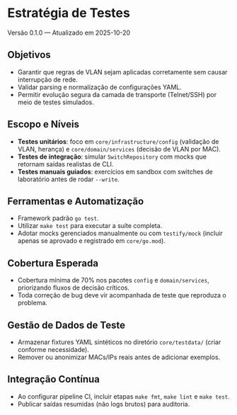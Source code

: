 # Estratégia de Testes
Versão 0.1.0 — Atualizado em 2025-10-20

## Objetivos
- Garantir que regras de VLAN sejam aplicadas corretamente sem causar interrupção de rede.
- Validar parsing e normalização de configurações YAML.
- Permitir evolução segura da camada de transporte (Telnet/SSH) por meio de testes simulados.

## Escopo e Níveis
- **Testes unitários**: foco em `core/infrastructure/config` (validação de VLAN, herança) e `core/domain/services` (decisão de VLAN por MAC).
- **Testes de integração**: simular `SwitchRepository` com mocks que retornam saídas realistas de CLI.
- **Testes manuais guiados**: exercícios em sandbox com switches de laboratório antes de rodar `--write`.

## Ferramentas e Automatização
- Framework padrão `go test`.
- Utilizar `make test` para executar a suíte completa.
- Adotar mocks gerenciados manualmente ou com `testify/mock` (incluir apenas se aprovado e registrado em `core/go.mod`).

## Cobertura Esperada
- Cobertura mínima de 70% nos pacotes `config` e `domain/services`, priorizando fluxos de decisão críticos.
- Toda correção de bug deve vir acompanhada de teste que reproduza o problema.

## Gestão de Dados de Teste
- Armazenar fixtures YAML sintéticos no diretório `core/testdata/` (criar conforme necessidade).
- Remover ou anonimizar MACs/IPs reais antes de adicionar exemplos.

## Integração Contínua
- Ao configurar pipeline CI, incluir etapas `make fmt`, `make lint` e `make test`.
- Publicar saídas resumidas (não logs brutos) para auditoria.
